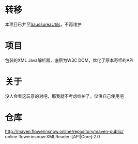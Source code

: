# 转移
本项目已并至[SaussureaUtils](https://github.com/flowerinsnowdh/SaussureaUtils)，不再维护

# 项目
包装的XML Java解析器，底层为W3C DOM，优化了原本奇怪的API

# 关于
没人会看这玩意的对吧，那我就不考虑维护了，仅供自己使用吧

# 仓库
http://maven.flowerinsnow.online/repository/maven-public/  
online.flowerinsnow:XMLReader-[API|Core]:2.0
